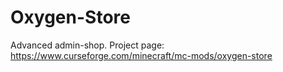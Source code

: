 # Oxygen-Store
Advanced admin-shop. Project page: https://www.curseforge.com/minecraft/mc-mods/oxygen-store
